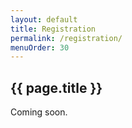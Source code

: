 ```yaml
---
layout: default
title: Registration
permalink: /registration/
menuOrder: 30
---
```


## {{ page.title }}		

Coming soon. 

<!--
	<iframe src="./registration_files/viewform.html" width="760" height="500" frameborder="0" marginheight="0" marginwidth="0">Loading...</iframe>
-->
	
